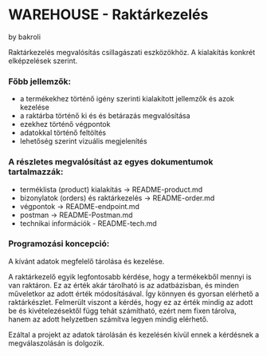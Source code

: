 # WAREHOUSE - Raktárkezelés
by bakroli


Raktárkezelés megvalósítás csillagászati eszközökhöz.
A kialakítás konkrét elképzelések szerint. 

### Főbb jellemzők:
- a termékekhez történő igény szerinti kialakított jellemzők és azok kezelése
- a raktárba történő ki és és betárazás megvalósítása
- ezekhez történő végpontok
- adatokkal történő feltöltés
- lehetőség szerint vizuális megjelenítés

### A részletes megvalósítást az egyes dokumentumok tartalmazzák:

- terméklista (product) kialakítás -> README-product.md
- bizonylatok (orders) és raktárkezelés -> README-order.md
- végpontok -> README-endpoint.md
- postman -> README-Postman.md
- technikai információk - README-tech.md


### Programozási koncepció:

A kívánt adatok megfelelő tárolása és kezelése.

A raktárkezelő egyik legfontosabb kérdése, hogy a termékekből mennyi is van raktáron.
Ez az érték akár tárolható is az adatbázisban, és minden műveletkor az adott érték módosításával. 
Így könnyen és gyorsan elérhető a raktárkészlet.
Felmerült viszont a kérdés, hogy ez az érték mindig az adott be és kivételezésektől függ tehát számítható, ezért nem fixen tárolva, 
hanem az adott helyzetben számítva legyen mindig elérhető.

Ezáltal a projekt az adatok tárolásán és kezelésén kívül ennek a kérdésnek a megválaszolásán is dolgozik.


